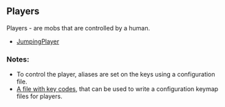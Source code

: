  ## Players

 Players - are mobs that are controlled by a human.

 * [JumpingPlayer](JumpingPlayer.md)

 ### Notes:

 * To control the player, aliases are set on the keys using a configuration file.
 * [A file with key codes](../../config/KeyCodes.md), that can be used to write a configuration keymap files for players.